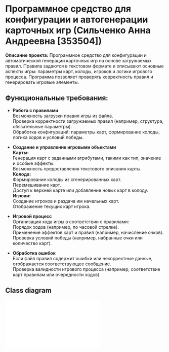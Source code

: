 # Программное средство для конфигурации и автогенерации карточных игр (Сильченко Анна Андреевна [353504])

**Описание проекта:**  Программное средство для конфигурации и автоматической генерации карточных игр на основе загружаемых правил. Правила задаются в текстовом формате и описывают основные аспекты игры: параметры карт, колоды, игроков и логики игрового процесса. Программа позволяет проверять корректность правил и генерировать игровые элементы.


## **Функциональные требования:**
* **Работа с правилами**<br>
Возможность загрузки правил игры из файла.<br>
Проверка корректности загружаемых правил (например, структура, обязательные параметры).<br>
Обработка конфигураций: параметры карт, формирование колоды, логика ходов и условий победы.<br>

* **Создание и управление игровыми объектами**<br>
**Карты:**<br>
Генерация карт с заданными атрибутами, такими как тип, значение и особые эффекты.<br>
Возможность предоставления текстового описания карты.<br>
**Колода:**<br>
Формирование колоды из сгенерированных карт.<br>
Перемешивание карт.<br>
Доступ к верхней карте или добавление новых карт в колоду.<br>
**Игроки:**<br>
Создание игроков и раздача им начальных карт.<br>
Отображение текущих карт игрока.<br>

* **Игровой процесс**<br>
Организация хода игры в соответствии с правилами:<br>
Порядок ходов (например, по часовой стрелке).<br>
Применение эффектов карт и правил (например, начисление очков).<br>
Проверка условий победы (например, набранные очки или количество карт).<br>

* **Обработка ошибок**<br>
Если файл правил содержит ошибки или некорректные данные, отображается соответствующее сообщение.<br>
Проверка валидности игрового процесса (например, соответствие карт правилам или очередности ходов).<br>

## **Class diagram** 
![Class diagram](ClassDiagram.pdf)
